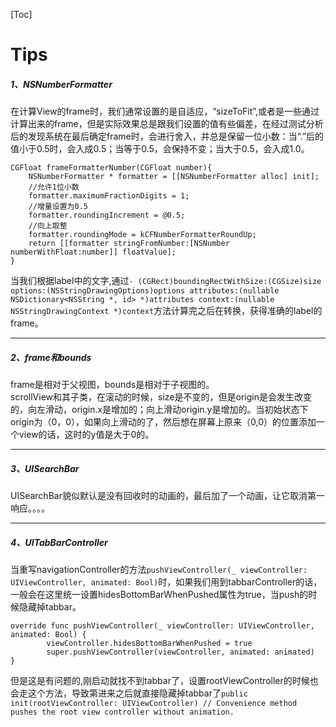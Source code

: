 [Toc]  

# Tips

##### 1、NSNumberFormatter
在计算View的frame时，我们通常设置的是自适应，“sizeToFit”,或者是一些通过计算出来的frame，但是实际效果总是跟我们设置的值有些偏差，在经过测试分析后的发现系统在最后确定frame时，会进行舍入，并总是保留一位小数：当“.”后的值小于0.5时，会入成0.5；当等于0.5，会保持不变；当大于0.5，会入成1.0。  
```
CGFloat frameFormatterNumber(CGFloat number){
    NSNumberFormatter * formatter = [[NSNumberFormatter alloc] init];
    //允许1位小数
    formatter.maximumFractionDigits = 1;
    //增量设置为0.5
    formatter.roundingIncrement = @0.5;
    //向上取整
    formatter.roundingMode = kCFNumberFormatterRoundUp;
    return [[formatter stringFromNumber:[NSNumber numberWithFloat:number]] floatValue];
}
```   
当我们根据label中的文字,通过```- (CGRect)boundingRectWithSize:(CGSize)size options:(NSStringDrawingOptions)options attributes:(nullable NSDictionary<NSString *, id> *)attributes context:(nullable NSStringDrawingContext *)context```方法计算完之后在转换，获得准确的label的frame。   

---   
#####  2、frame和bounds
frame是相对于父视图，bounds是相对于子视图的。  
scrollView和其子类，在滚动的时候，size是不变的，但是origin是会发生改变的，向左滑动，origin.x是增加的；向上滑动origin.y是增加的。当初始状态下origin为（0，0），如果向上滑动的了，然后想在屏幕上原来（0,0）的位置添加一个view的话，这时的y值是大于0的。

---
#####  3、UISearchBar
UISearchBar貌似默认是没有回收时的动画的，最后加了一个动画，让它取消第一响应。。。。

 ---
#####  4、UITabBarController
当重写navigationController的方法```pushViewController(_ viewController: UIViewController, animated: Bool)```时，如果我们用到tabbarController的话，一般会在这里统一设置hidesBottomBarWhenPushed属性为true，当push的时候隐藏掉tabbar。
```
override func pushViewController(_ viewController: UIViewController, animated: Bool) {
        viewController.hidesBottomBarWhenPushed = true
        super.pushViewController(viewController, animated: animated)
}
```
但是这是有问题的,刚启动就找不到tabbar了，设置rootViewController的时候也会走这个方法，导致第进来之后就直接隐藏掉tabbar了```public init(rootViewController: UIViewController) // Convenience method pushes the root view controller without animation.```
